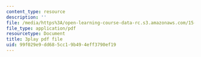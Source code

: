 ```yaml
---
content_type: resource
description: ''
file: /media/https%3A/open-learning-course-data-rc.s3.amazonaws.com/15-s50-poker-theory-and-analytics-january-iap-2015/99f029e9dd685cc19b494eff3790ef19_LCoPLFaeq0U.pdf
file_type: application/pdf
resourcetype: Document
title: 3play pdf file
uid: 99f029e9-dd68-5cc1-9b49-4eff3790ef19
---
```

